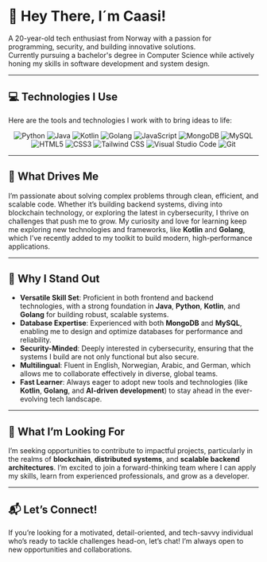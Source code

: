 # 👋 Hey There, I´m Caasi!

A 20-year-old tech enthusiast from Norway with a passion for programming, security, and building innovative solutions.  
Currently pursuing a bachelor's degree in Computer Science while actively honing my skills in software development and system design.

---

## 💻 Technologies I Use

Here are the tools and technologies I work with to bring ideas to life:

<p align="center">
  <img src="https://img.shields.io/badge/python%20-%2314354C.svg?&style=for-the-badge&logo=python&logoColor=white" alt="Python">
  <img src="https://img.shields.io/badge/java-%23ED8B00.svg?&style=for-the-badge&logo=java&logoColor=white" alt="Java">
  <img src="https://img.shields.io/badge/Kotlin-7F52FF?style=for-the-badge&logo=kotlin&logoColor=white" alt="Kotlin">
  <img src="https://img.shields.io/badge/Go-00ADD8?style=for-the-badge&logo=go&logoColor=white" alt="Golang">
  <img src="https://img.shields.io/badge/Javascript-F0DB4F?style=for-the-badge&labelColor=black&logo=javascript&logoColor=F0DB4F" alt="JavaScript">
  <img src="https://img.shields.io/badge/MongoDB-4EA94B?style=for-the-badge&logo=mongodb&logoColor=white" alt="MongoDB">
  <img src="https://img.shields.io/badge/MySQL-4479A1?style=for-the-badge&logo=mysql&logoColor=white" alt="MySQL"><br>
  <img src="https://img.shields.io/badge/HTML5-E34F26?style=for-the-badge&logo=html5&logoColor=white" alt="HTML5">
  <img src="https://img.shields.io/badge/CSS3-1572B6?style=for-the-badge&logo=css3&logoColor=white" alt="CSS3">
  <img src="https://img.shields.io/badge/Tailwind_CSS-092749?style=for-the-badge&logo=tailwindcss&logoColor=06B6D4&labelColor=000000" alt="Tailwind CSS">
  <img src="https://img.shields.io/badge/Visual_Studio-0078d7?style=for-the-badge&logo=visual%20studio&logoColor=white" alt="Visual Studio Code">
  <img src="https://img.shields.io/badge/Git-F05032?style=for-the-badge&logo=git&logoColor=white" alt="Git">
</p>

---

## 🚀 What Drives Me

I’m passionate about solving complex problems through clean, efficient, and scalable code. Whether it’s building backend systems, diving into blockchain technology, or exploring the latest in cybersecurity, I thrive on challenges that push me to grow. My curiosity and love for learning keep me exploring new technologies and frameworks, like **Kotlin** and **Golang**, which I’ve recently added to my toolkit to build modern, high-performance applications.

---

## 🌟 Why I Stand Out

- **Versatile Skill Set**: Proficient in both frontend and backend technologies, with a strong foundation in **Java**, **Python**, **Kotlin**, and **Golang** for building robust, scalable systems.
- **Database Expertise**: Experienced with both **MongoDB** and **MySQL**, enabling me to design and optimize databases for performance and reliability.
- **Security-Minded**: Deeply interested in cybersecurity, ensuring that the systems I build are not only functional but also secure.
- **Multilingual**: Fluent in English, Norwegian, Arabic, and German, which allows me to collaborate effectively in diverse, global teams.
- **Fast Learner**: Always eager to adopt new tools and technologies (like **Kotlin**, **Golang**, and **AI-driven development**) to stay ahead in the ever-evolving tech landscape.

---

## 🔧 What I’m Looking For

I’m seeking opportunities to contribute to impactful projects, particularly in the realms of **blockchain**, **distributed systems**, and **scalable backend architectures**. I’m excited to join a forward-thinking team where I can apply my skills, learn from experienced professionals, and grow as a developer.

---

## 📬 Let’s Connect!

If you’re looking for a motivated, detail-oriented, and tech-savvy individual who’s ready to tackle challenges head-on, let’s chat! I’m always open to new opportunities and collaborations.

